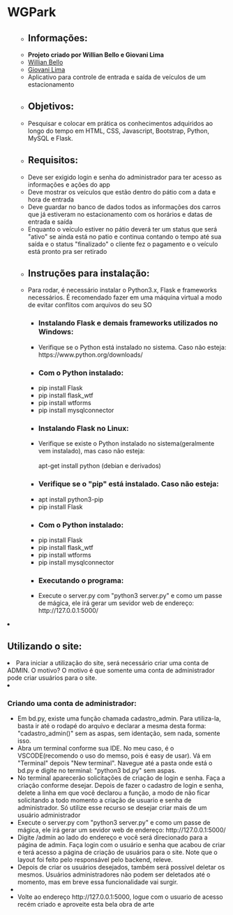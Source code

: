 <h1>WGPark</h1>
<ul>
    <ul>
        <li><h2>Informações:</h2></li>
        <li><strong>Projeto criado por Willian Bello e Giovani Lima</strong></li>
        <li><a href="https://github.com/willianbello">Willian Bello</a></li>
        <li><a href="https://github.com/xEveRLasT">Giovani Lima</a></li>
        <li>Aplicativo para controle de entrada e saída de veículos de um estacionamento</li>
    </ul>
    <ul>
        <li><h2>Objetivos:</h2></li>
        <li>Pesquisar e colocar em prática os conhecimentos adquiridos ao longo do tempo em HTML, CSS, Javascript, Bootstrap, Python, MySQL e Flask.</li>
    </ul>
    <ul>
        <li><h2>Requisitos:</h2></li>
        <li>Deve ser exigido login e senha do administrador para ter acesso as informações e ações do app</li>
        <li>Deve mostrar os veículos que estão dentro do pátio com a data e hora de entrada</li>
        <li>Deve guardar no banco de dados todos as informações dos carros que já estiveram no estacionamento com os horários e datas de entrada e saída</li>
        <li>Enquanto o veículo estiver no pátio deverá ter um status que será "ativo" se ainda está no patio e continua contando o tempo até sua saída e o status "finalizado" o cliente fez o pagamento e o veículo está pronto pra ser retirado</li>
    </ul>
    <ul>
        <li><h2>Instruções para instalação:</h2></li>
        <li>Para rodar, é necessário instalar o Python3.x, Flask e frameworks necessários. É recomendado fazer em uma máquina virtual a modo de evitar conflitos com arquivos do seu SO</li>
        <ul>
            <li><h3>Instalando Flask e demais frameworks utilizados no Windows:</h3></li>
            <li>Verifique se o Python está instalado no sistema. Caso não esteja:
            <br>https://www.python.org/downloads/</li>
        </ul>
        <ul>
            <li><h3>Com o Python instalado:</h3></li>
            <li>pip install Flask</li>
            <li>pip install flask_wtf</li>
            <li>pip install wtforms</li>
            <li>pip install mysqlconnector</li>
        </ul>
         <ul>
            <li><h3>Instalando Flask no Linux:</h3></li>
            <li>Verifique se existe o Python instalado no sistema(geralmente vem instalado), mas caso não esteja:
             <br><br>apt-get install python (debian e derivados)</li>
        </ul>
        <ul>
            <li><h3>Verifique se o "pip" está instalado. Caso não esteja:</h3></li>
            <li>apt install python3-pip</li>
            <li>pip install Flask</li>
        </ul>
         <ul>
            <li><h3>Com o Python instalado:</h3></li>
            <li>pip install Flask</li>
            <li>pip install flask_wtf</li>
            <li>pip install wtforms</li>
            <li>pip install mysqlconnector</li>
            </ul>
            <ul>
            <li><h3>Executando o programa:</h3></li>
            <li>Execute o server.py com "python3 server.py" e como um passe de mágica, ele irá gerar um sevidor web de endereço: http://127.0.0.1:5000/
        </ul>
    </ul>
</ul>

<li><h2> Utilizando o site:</h2></li>
<li>Para iniciar a utilização do site, será necessário criar uma conta de ADMIN. O motivo? O motivo é que somente uma conta de administrador pode criar usuários para o site.</li>
<li><h3>Criando uma conta de administrador:</h3></li>
<ul>
    <li>Em bd.py, existe uma função chamada cadastro_admin. Para utiliza-la, basta ir até o rodapé do arquivo e declarar a mesma desta forma: "cadastro_admin()" sem as aspas, sem identação, sem nada, somente isso.</li>
    <li>Abra um terminal conforme sua IDE. No meu caso, é o VSCODE(recomendo o uso do memso, pois é easy de usar). Vá em "Terminal" depois "New terminal". Navegue até a pasta onde está o bd.py e digite no terminal: "python3 bd.py" sem aspas.</li>
    <li>No terminal aparecerão solicitações de criação de login e senha. Faça a criação conforme desejar. Depois de fazer o cadastro de login e senha, delete a linha em que você declarou a função, a modo de não ficar solicitando a todo momento a criação de usuario e senha de administrador. Só utilize esse recurso se desejar criar mais de um usuário administrador</li>
    <li>Execute o server.py com "python3 server.py" e como um passe de mágica, ele irá gerar um sevidor web de endereço: http://127.0.0.1:5000/</li>
    <li>Digite /admin ao lado do endereço e você será direcionado para a página de admin. Faça login com o usuário e senha que acabou de criar e terá acesso a página de criação de usuários para o site. Note que o layout foi feito pelo responsável pelo backend, releve.</li>
    <li>Depois de criar os usuários desejados, também será possível deletar os mesmos. Usuários administradores não podem ser deletados até o momento, mas em breve essa funcionalidade vai surgir.<li>
    <li>Volte ao endereço http://127.0.0.1:5000, logue com o usuario de acesso recém criado e aproveite esta bela obra de arte</li>
</ul>
